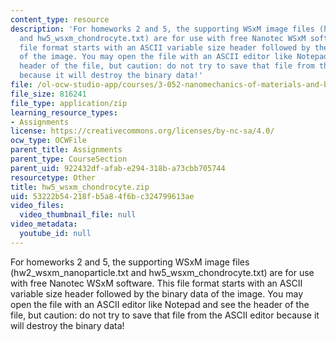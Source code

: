 ```yaml
---
content_type: resource
description: 'For homeworks 2 and 5, the supporting WSxM image files (hw2_wsxm_nanoparticle.txt
  and hw5_wsxm_chondrocyte.txt) are for use with free Nanotec WSxM software. This
  file format starts with an ASCII variable size header followed by the binary data
  of the image. You may open the file with an ASCII editor like Notepad and see the
  header of the file, but caution: do not try to save that file from the ASCII editor
  because it will destroy the binary data!'
file: /ol-ocw-studio-app/courses/3-052-nanomechanics-of-materials-and-biomaterials-spring-2007/53222b54218fb5a84f6bc324799613ae_hw5_wsxm_chondrocyte.zip
file_size: 816241
file_type: application/zip
learning_resource_types:
- Assignments
license: https://creativecommons.org/licenses/by-nc-sa/4.0/
ocw_type: OCWFile
parent_title: Assignments
parent_type: CourseSection
parent_uid: 922432df-afab-e294-318b-a73cbb705744
resourcetype: Other
title: hw5_wsxm_chondrocyte.zip
uid: 53222b54-218f-b5a8-4f6b-c324799613ae
video_files:
  video_thumbnail_file: null
video_metadata:
  youtube_id: null
---
```

For homeworks 2 and 5, the supporting WSxM image files (hw2_wsxm_nanoparticle.txt and hw5_wsxm_chondrocyte.txt) are for use with free Nanotec WSxM software. This file format starts with an ASCII variable size header followed by the binary data of the image. You may open the file with an ASCII editor like Notepad and see the header of the file, but caution: do not try to save that file from the ASCII editor because it will destroy the binary data!